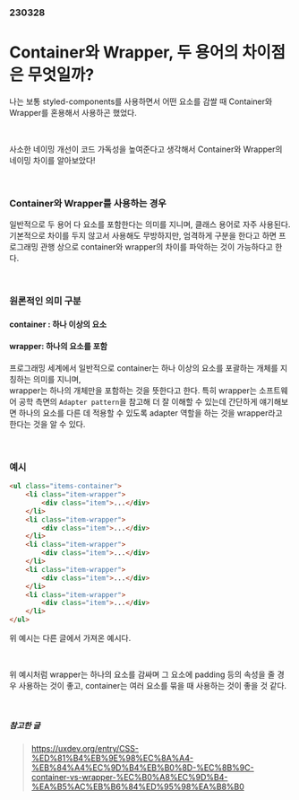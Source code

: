 ### 230328

# Container와 Wrapper, 두 용어의 차이점은 무엇일까?

나는 보통 styled-components를 사용하면서 어떤 요소를 감쌀 때 Container와 Wrapper를 혼용해서 사용하곤 했었다.

<br>

사소한 네이밍 개선이 코드 가독성을 높여준다고 생각해서 Container와 Wrapper의 네이밍 차이를 알아보았다!

<br>

### Container와 Wrapper를 사용하는 경우

일반적으로 두 용어 다 요소를 포함한다는 의미를 지니며, 클래스 용어로 자주 사용된다. 기본적으로 차이를 두지 않고서 사용해도 무방하지만, 엄격하게 구분을 한다고 하면 프로그래밍 관행 상으로 container와 wrapper의 차이를 파악하는 것이 가능하다고 한다.

<br>

### 원론적인 의미 구분

#### container : 하나 이상의 요소
#### wrapper: 하나의 요소를 포함


프로그래밍 세계에서 일반적으로 container는 하나 이상의 요소를 포괄하는 개체를 지칭하는 의미를 지니며,<br>
wrapper는 하나의 개체만을 포함하는 것을 뜻한다고 한다. 특히 wrapper는 소프트웨어 공학 측면의 `Adapter pattern`을 참고해 더 잘 이해할 수 있는데 간단하게 얘기해보면 하나의 요소를 다른 데 적용할 수 있도록 adapter 역할을 하는 것을 wrapper라고 한다는 것을 알 수 있다.

<br>

### 예시

```html
<ul class="items-container">
    <li class="item-wrapper">
        <div class="item">...</div>
    </li>
    <li class="item-wrapper">
        <div class="item">...</div>
    </li>
    <li class="item-wrapper">
        <div class="item">...</div>
    </li>
    <li class="item-wrapper">
        <div class="item">...</div>
    </li>
    <li class="item-wrapper">
        <div class="item">...</div>
    </li>
</ul>
```

위 예시는 다른 글에서 가져온 예시다.

<br>

위 예시처럼 wrapper는 하나의 요소를 감싸며 그 요소에 padding 등의 속성을 줄 경우 사용하는 것이 좋고, container는 여러 요소를 묶을 때 사용하는 것이 좋을 것 같다.

<br>

##### 참고한 글

> https://uxdev.org/entry/CSS-%ED%81%B4%EB%9E%98%EC%8A%A4-%EB%84%A4%EC%9D%B4%EB%B0%8D-%EC%8B%9C-container-vs-wrapper-%EC%B0%A8%EC%9D%B4-%EA%B5%AC%EB%B6%84%ED%95%98%EA%B8%B0

<br>